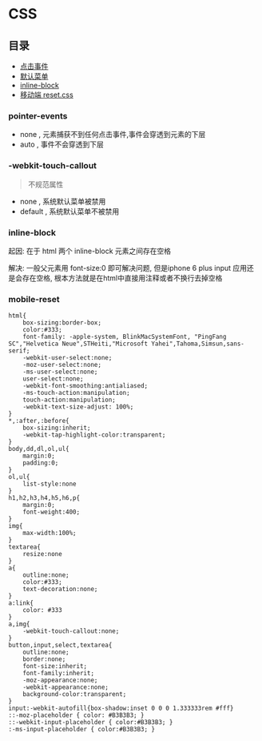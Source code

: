 # CSS 

## 目录

- [点击事件](#pointer-events)
- [默认菜单](#-webkit-touch-callout)
- [inline-block](#inline-block)
- [移动端 reset.css](#mobile-reset)

### pointer-events

* none , 元素捕获不到任何点击事件,事件会穿透到元素的下层
* auto , 事件不会穿透到下层

### -webkit-touch-callout

> 不规范属性

* none , 系统默认菜单被禁用
* default , 系统默认菜单不被禁用

### inline-block

起因: 在于 html 两个 inline-block 元素之间存在空格

解决: 一般父元素用  font-size:0 即可解决问题, 
      但是iphone 6 plus input 应用还是会存在空格, 根本方法就是在html中直接用注释或者不换行去掉空格


### mobile-reset


    html{
        box-sizing:border-box;
        color:#333;
        font-family: -apple-system, BlinkMacSystemFont, "PingFang SC","Helvetica Neue",STHeiti,"Microsoft Yahei",Tahoma,Simsun,sans-serif;
        -webkit-user-select:none;
        -moz-user-select:none;
        -ms-user-select:none;
        user-select:none;
        -webkit-font-smoothing:antialiased;
        -ms-touch-action:manipulation;
        touch-action:manipulation;
        -webkit-text-size-adjust: 100%;
    }
    *,:after,:before{
        box-sizing:inherit;
        -webkit-tap-highlight-color:transparent;
    }
    body,dd,dl,ol,ul{
        margin:0;
        padding:0;
    }
    ol,ul{
        list-style:none
    }
    h1,h2,h3,h4,h5,h6,p{
        margin:0;
        font-weight:400;
    }
    img{
        max-width:100%;
    }
    textarea{
        resize:none
    }
    a{
        outline:none;
        color:#333;
        text-decoration:none;
    }
    a:link{
        color: #333
    }
    a,img{
        -webkit-touch-callout:none;
    }
    button,input,select,textarea{
        outline:none;
        border:none;
        font-size:inherit;
        font-family:inherit;
        -moz-appearance:none;
        -webkit-appearance:none;
        background-color:transparent;
    }
    input:-webkit-autofill{box-shadow:inset 0 0 0 1.333333rem #fff}
    ::-moz-placeholder { color: #B3B3B3; }
    ::-webkit-input-placeholder { color:#B3B3B3; }
    :-ms-input-placeholder { color:#B3B3B3; }

